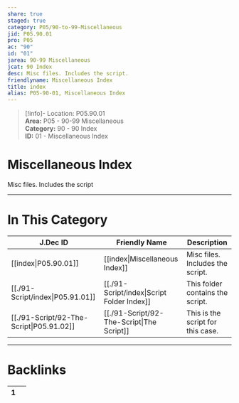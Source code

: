 ```yaml
---  
share: true  
staged: true  
category: P05/90-to-99-Miscellaneous  
jid: P05.90.01  
pro: P05  
ac: "90"  
id: "01"  
jarea: 90-99 Miscellaneous  
jcat: 90 Index  
desc: Misc files. Includes the script.  
friendlyname: Miscellaneous Index  
title: index  
alias: P05-90-01, Miscellaneous Index  
---  
```

  
>[!info]- Location: P05.90.01  
>**Area:** P05 - 90-99 Miscellaneous  
>**Category:** 90 - 90 Index  
>**ID:** 01 - Miscellaneous Index  
  
# Miscellaneous Index  
  
Misc files. Includes the script  
  
  
  
---  
# In This Category  
  
| J.Dec ID                                                                                    | Friendly Name                                                                                 | Description                       |  
| ------------------------------------------------------------------------------------------- | --------------------------------------------------------------------------------------------- | --------------------------------- |  
| [[index\|P05.90.01]]                   | [[index\|Miscellaneous Index]]           | Misc files. Includes the script.  |  
| [[./91-Script/index\|P05.91.01]]         | [[./91-Script/index\|Script Folder Index]] | This folder contains the script.  |  
| [[./91-Script/92-The-Script\|P05.91.02]] | [[./91-Script/92-The-Script\|The Script]]  | This is the script for this case. |  
  
  
---  
# Backlinks  
<div><table class="dataview table-view-table"><thead class="table-view-thead"><tr class="table-view-tr-header"><th class="table-view-th"><span></span><span class="dataview small-text">1</span></th><th class="table-view-th"><span></span></th></tr></thead><tbody class="table-view-tbody"></tbody></table></div>